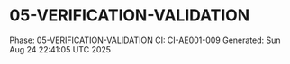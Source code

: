 # 05-VERIFICATION-VALIDATION
Phase: 05-VERIFICATION-VALIDATION
CI: CI-AE001-009
Generated: Sun Aug 24 22:41:05 UTC 2025
